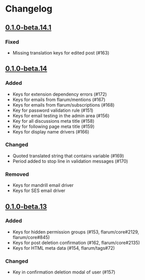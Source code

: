 # Changelog

## [0.1.0-beta.14.1](https://github.com/flarum/lang-english/compare/v0.1.0-beta.14...v0.1.0-beta.14.1)

### Fixed
- Missing translation keys for edited post (#163)

## [0.1.0-beta.14](https://github.com/flarum/lang-english/compare/v0.1.0-beta.13...v0.1.0-beta.14)

### Added
- Keys for extension dependency errors (#172)
- Keys for emails from flarum/mentions (#167)
- Keys for emails from flarum/subscriptions (#168)
- Key for password validation rule (#151)
- Keys for email testing in the admin area (#156)
- Key for all discussions meta title (#158)
- Key for following page meta title (#159)
- Keys for display name drivers (#166)

### Changed
- Quoted translated string that contains variable (#169)
- Period added to stop line in validation messages (#170)

### Removed
- Keys for mandrill email driver
- Keys for SES email driver

## [0.1.0-beta.13](https://github.com/flarum/lang-english/compare/v0.1.0-beta.12...v0.1.0-beta.13)

### Added
- Keys for hidden permission groups (#153, flarum/core#2129, flarum/core#845)
- Keys for post deletion confirmation (#162, flarum/core#2135)
- Keys for HTML meta data (#154, flarum/tags#72)

### Changed
- Key in confirmation deletion modal of user (#157)

